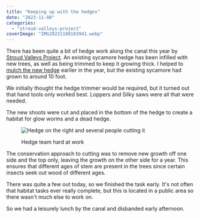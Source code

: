 ```yaml
---
title: "Keeping up with the hedges"
date: "2023-11-08"
categories: 
  - "stroud-valleys-project"
coverImage: "IMG20231108103941.webp"
---
```


There has been quite a bit of hedge work along the canal this year by [Stroud Valleys Project](https://www.stroudvalleysproject.org/). An existing sycamore hedge has been infilled with new trees, as well as being trimmed to keep it growing thick. I helped to [mulch the new hedge](https://diary.uncountable.uk/2023/05/freeing-up-the-hedges/) earlier in the year, but the existing sycamore had grown to around 10 foot.

We initially thought the hedge trimmer would be required, but it turned out that hand tools only worked best. Loppers and Silky saws were all that were needed.

The new shoots were cut and placed in the bottom of the hedge to create a habitat for glow worms and a dead hedge.

<figure>

![Hedge on the right and several people cutting it](images/IMG20231108102537-1024x768.webp)

<figcaption>

Hedge team hard at work

</figcaption>

</figure>

The conservation approach to cutting was to remove new growth off one side and the top only, leaving the growth on the other side for a year. This ensures that different ages of stem are present in the trees since certain insects seek out wood of different ages.

There was quite a few out today, so we finished the task early. It's not often that habitat tasks ever really complete, but this is located in a public area so there wasn't much else to work on.

So we had a leisurely lunch by the canal and disbanded early afternoon.
